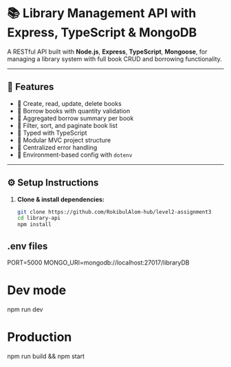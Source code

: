 # 📚  Library Management API with Express, TypeScript & MongoDB

A RESTful API built with **Node.js**, **Express**, **TypeScript**, **Mongoose**, for managing a library system with full book CRUD and borrowing functionality.

---

## 🔧 Features

- 🔹 Create, read, update, delete books
- 🔹 Borrow books with quantity validation
- 🔹 Aggregated borrow summary per book
- 🔹 Filter, sort, and paginate book list
- 🔹 Typed with TypeScript
- 🔹 Modular MVC project structure
- 🔹 Centralized error handling
- 🔹 Environment-based config with `dotenv`

---

## ⚙️ Setup Instructions

1. **Clone & install dependencies:**
   ```bash
   git clone https://github.com/RokibulAlom-hub/level2-assignment3
   cd library-api
   npm install

## .env files
PORT=5000
MONGO_URI=mongodb://localhost:27017/libraryDB

# Dev mode
npm run dev

# Production
npm run build && npm start

